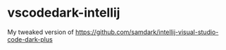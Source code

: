 # vscodedark-intellij
My tweaked version of https://github.com/samdark/intellij-visual-studio-code-dark-plus
